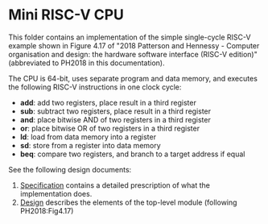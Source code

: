 # Mini RISC-V CPU

This folder contains an implementation of the simple single-cycle RISC-V example shown in Figure 4.17 of "2018 Patterson and Hennessy - Computer organisation and design: the hardware software interface (RISC-V edition)" (abbreviated to PH2018 in this documentation).

The CPU is 64-bit, uses separate program and data memory, and executes the following RISC-V instructions in one clock cycle: 

- **add**: add two registers, place result in a third register
- **sub**: subtract two registers, place result in a third register
- **and**: place bitwise AND of two registers in a third register
- **or**: place bitwise OR of two registers in a third register
- **ld**: load from data memory into a register
- **sd**: store from a register into data memory
- **beq**: compare two registers, and branch to a target address if equal

See the following design documents:
1. [Specification](1_specification.md) contains a detailed prescription of what the implementation does. 
2. [Design](2_design.md) describes the elements of the top-level module (following PH2018:Fig4.17)
